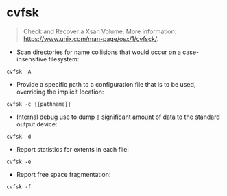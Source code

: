 # cvfsk

> Check and Recover a Xsan Volume.
> More information: <https://www.unix.com/man-page/osx/1/cvfsck/>.

- Scan directories for name collisions that would occur on a case-insensitive filesystem:

`cvfsk -A`

- Provide a specific path to a configuration file that is to be used, overriding the implicit location:

`cvfsk -c {{pathname}}`

- Internal debug use to dump a significant amount of data to the standard output device:

`cvfsk -d`

- Report statistics for extents in each file:

`cvfsk -e`

- Report free space fragmentation:

`cvfsk -f`
